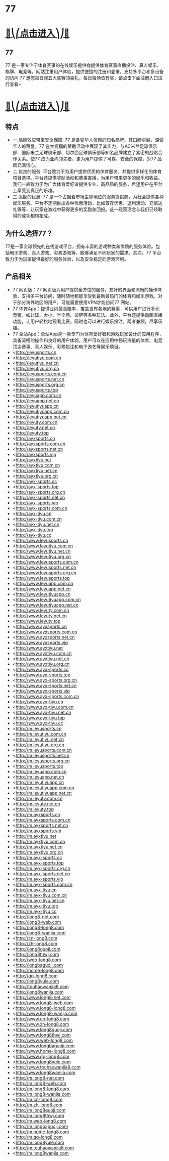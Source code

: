 # 77

# [🍉⎝⎛点击进入⎞⎠🍉](https://kkdd668.cn)
## 77
77 是一家专注于体育赛事的在线娱乐提供商提供体育赛事直播投注、真人娱乐、棋牌、电竞等，网站注重用户体验，提供便捷的注册和登录，支持多平台和多设备的访问 77 邀您每日观五大联赛领豪礼，每日每场皆有奖，请点击下面注册入口进行查看~
# [🍉⎝⎛点击进入⎞⎠🍉](https://kkdd668.cn)

## 特点
- 一.品牌效应带来安全保障: 77 是备受华人信赖的知名品牌，其口碑卓越，深受华人的赞誉。77 在大规模的赞助活动中展现了其实力，与AC米兰足球俱乐部、国际米兰足球俱乐部、切尔西足球俱乐部等知名品牌建立了紧密的战略合作关系。使77 成为业内领先者，更为用户提供了可靠、安全的保障，对77 品牌充满信心。
- 二.优良的服务: 平台致力于为用户提供优质的体育服务，并提供多样化的体育项目选择。平台还提供奖励活动和赛事直播，为用户带来更多的娱乐和收益。我们一直致力于为广大体育爱好者提供专业、高品质的服务，希望用户在平台上享受到真正的乐趣。
- 三.高额的优惠: 77 是一个占据着市场主导地位的服务提供商，为社会提供各种娱乐服务。平台不定期推出各种优惠活动，比如首存优惠、返利活动、充值送礼等等，让玩家在游戏中获得更多的奖励和回报。这一经营理念与我们已经取得的成功相辅相成。

## 为什么选择77？
77是一家全球领先的在线游戏平台，拥有丰富的游戏种类和优质的服务体验。包括电子游戏、真人游戏、彩票游戏等，能够满足不同玩家的需求。其次，77 平台致力于为玩家提供最好的服务体验，以及安全稳定的游戏环境。
## 产品相关
- 77 网页版：77 网页版为用户提供全方位的服务，友好的界面和流畅的操作体验，支持多平台访问，随时随地都能享受到最新最热门的体育和娱乐游戏。对于部分海外地区的用户，可能需要使用VPN才能访问77 网站。
- 77 体育App：提供业内最高赔率，覆盖世界各地的赛事，可供用户进行多元竞猜，如让球、大小、半全场、波胆等多种玩法。此外，平台还提供动画直播功能，让用户轻松地观看比赛，同时也可以进行娱乐投注，两者兼顾，尽享乐趣。
- 77 全站App：全站App是一款专门为体育爱好者和游戏玩家设计的应用程序，具备流畅的操作和良好的用户体验。用户可以在应用中畅玩海量的体育、电竞顶尖赛事、真人娱乐、彩票投注和电子游艺等娱乐项目。
- <http://leyusports.cn
- <http://leyutiyu.com.cn
- <http://leyutiyu.net.cn
- <http://leyutiyu.org.cn
- <http://leyusports.com.cn
- <http://leyusports.net.cn
- <http://leyusports.org.cn
- <http://leyusports.top
- <http://leyuapp.com.cn
- <http://leyuapp.net.cn
- <http://leyutiyuapp.cn
- <http://leyutiyuapp.com.cn
- <http://leyutiyuapp.net.cn
- <http://leyuty.com.cn
- <http://leyuty.net.cn
- <http://leyuty.top
- <http://ayxsports.cn
- <http://ayxsports.com.cn
- <http://ayxsports.net.cn
- <http://ayxsports.vip
- <http://ayxtiyu.net
- <http://ayxtiyu.com.cn
- <http://ayxtiyu.net.cn
- <http://ayxtiyu.org.cn
- <http://ayx-sports.cc
- <http://ayx-sports.top
- <http://ayx-sports.org.cn
- <http://ayx-sports.net.cn
- <http://ayx-sports.vip
- <http://ayx-sports.com.cn
- <http://ayx-tiyu.cn
- <http://ayx-tiyu.com.cn
- <http://ayx-tiyu.net.cn
- <http://ayx-tiyu.top
- <http://ayx-tiyu.cc
- <http://www.leyusports.cn
- <http://www.leyutiyu.com.cn
- <http://www.leyutiyu.net.cn
- <http://www.leyutiyu.org.cn
- <http://www.leyusports.com.cn
- <http://www.leyusports.net.cn
- <http://www.leyusports.org.cn
- <http://www.leyusports.top
- <http://www.leyuapp.com.cn
- <http://www.leyuapp.net.cn
- <http://www.leyutiyuapp.cn
- <http://www.leyutiyuapp.com.cn
- <http://www.leyutiyuapp.net.cn
- <http://www.leyuty.com.cn
- <http://www.leyuty.net.cn
- <http://www.leyuty.top
- <http://www.ayxsports.cn
- <http://www.ayxsports.com.cn
- <http://www.ayxsports.net.cn
- <http://www.ayxsports.vip
- <http://www.ayxtiyu.net
- <http://www.ayxtiyu.com.cn
- <http://www.ayxtiyu.net.cn
- <http://www.ayxtiyu.org.cn
- <http://www.ayx-sports.cc
- <http://www.ayx-sports.top
- <http://www.ayx-sports.org.cn
- <http://www.ayx-sports.net.cn
- <http://www.ayx-sports.vip
- <http://www.ayx-sports.com.cn
- <http://www.ayx-tiyu.cn
- <http://www.ayx-tiyu.com.cn
- <http://www.ayx-tiyu.net.cn
- <http://www.ayx-tiyu.top
- <http://www.ayx-tiyu.cc
- <http://m.leyusports.cn
- <http://m.leyutiyu.com.cn
- <http://m.leyutiyu.net.cn
- <http://m.leyutiyu.org.cn
- <http://m.leyusports.com.cn
- <http://m.leyusports.net.cn
- <http://m.leyusports.org.cn
- <http://m.leyusports.top
- <http://m.leyuapp.com.cn
- <http://m.leyuapp.net.cn
- <http://m.leyutiyuapp.cn
- <http://m.leyutiyuapp.com.cn
- <http://m.leyutiyuapp.net.cn
- <http://m.leyuty.com.cn
- <http://m.leyuty.net.cn
- <http://m.leyuty.top
- <http://m.ayxsports.cn
- <http://m.ayxsports.com.cn
- <http://m.ayxsports.net.cn
- <http://m.ayxsports.vip
- <http://m.ayxtiyu.net
- <http://m.ayxtiyu.com.cn
- <http://m.ayxtiyu.net.cn
- <http://m.ayxtiyu.org.cn
- <http://m.ayx-sports.cc
- <http://m.ayx-sports.top
- <http://m.ayx-sports.org.cn
- <http://m.ayx-sports.net.cn
- <http://m.ayx-sports.vip
- <http://m.ayx-sports.com.cn
- <http://m.ayx-tiyu.cn
- <http://m.ayx-tiyu.com.cn
- <http://m.ayx-tiyu.net.cn
- <http://m.ayx-tiyu.top
- <http://m.ayx-tiyu.cc
- <http://long8-net.com
- <http://long8-web.com
- <http://long8-long8.com
- <http://long8-wanjia.com
- <http://cn-long8.com
- <http://zh-long8.com
- <http://long8guoji.com
- <http://long8thwj.com
- <http://web-long8.com
- <http://longbaguoji.com
- <http://home-long8.com
- <http://qq-long8.com
- <http://long8yule.com
- <http://touhaowanjia8.com
- <http://long8wanjia.com
- <http://www.long8-net.com
- <http://www.long8-web.com
- <http://www.long8-long8.com
- <http://www.long8-wanjia.com
- <http://www.cn-long8.com
- <http://www.zh-long8.com
- <http://www.long8guoji.com
- <http://www.long8thwj.com
- <http://www.web-long8.com
- <http://www.longbaguoji.com
- <http://www.home-long8.com
- <http://www.qq-long8.com
- <http://www.long8yule.com
- <http://www.touhaowanjia8.com
- <http://www.long8wanjia.com
- <http://m.long8-net.com
- <http://m.long8-web.com
- <http://m.long8-long8.com
- <http://m.long8-wanjia.com
- <http://m.cn-long8.com
- <http://m.zh-long8.com
- <http://m.long8guoji.com
- <http://m.long8thwj.com
- <http://m.web-long8.com
- <http://m.longbaguoji.com
- <http://m.home-long8.com
- <http://m.qq-long8.com
- <http://m.long8yule.com
- <http://m.touhaowanjia8.com
- <http://m.long8wanjia.com
